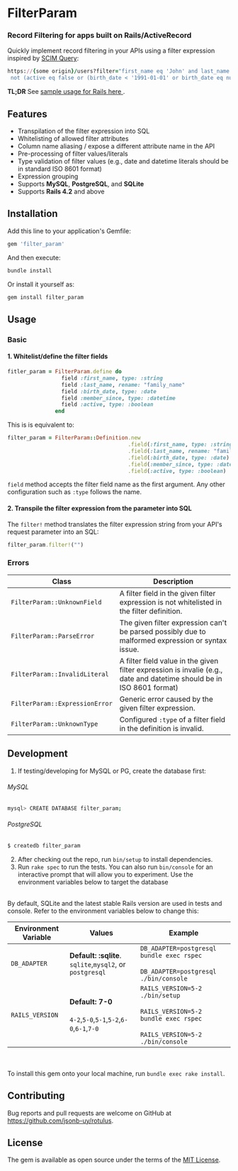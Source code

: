 # FilterParam

### Record Filtering for apps built on Rails/ActiveRecord 

Quickly implement record filtering in your APIs using a filter expression inspired by [SCIM Query](https://datatracker.ietf.org/doc/html/rfc7644#section-3.4.2.2):

```ruby
https://{some origin}/users?filter="first_name eq 'John' and last_name pr and
 not (active eq false or (birth_date < '1991-01-01' or birth_date eq null))" 
```

**TL;DR** See [ sample usage for Rails here ](#rails-usage). 

## Features

* Transpilation of the filter expression into SQL
* Whitelisting of allowed filter attributes
* Column name aliasing / expose a different attribute name in the API
* Pre-processing of filter values/literals
* Type validation of filter values (e.g., date and datetime literals should be in standard ISO 8601 format)
* Expression grouping
* Supports **MySQL**, **PostgreSQL**, and **SQLite**
* Supports **Rails 4.2** and above


## Installation

Add this line to your application's Gemfile:

```ruby
gem 'filter_param'
```

And then execute:

```sh
bundle install
```

Or install it yourself as:

```sh
gem install filter_param
```

## Usage
### Basic

#### 1. Whitelist/define the filter fields

```ruby
fitler_param = FilterParam.define do
                 field :first_name, type: :string
                 field :last_name, rename: "family_name"
                 field :birth_date, type: :date
                 field :member_since, type: :datetime
                 field :active, type: :boolean
               end
```


This is is equivalent to:

```ruby
filter_param = FilterParam::Definition.new
                                      .field(:first_name, type: :string)
                                      .field(:last_name, rename: "family_name")
                                      .field(:birth_date, type: :date)
                                      .field(:member_since, type: :datetime)
                                      .field(:active, type: :boolean)
```

`field` method accepts the filter field name as the first argument. Any other configuration such as `:type` follows the name.

#### 2. Transpile the filter expression from the parameter into SQL

The `filter!` method translates the filter expression string from your API's request parameter into an SQL:

```ruby
filter_param.filter!("")
``` 


### Errors

| Class | Description |
| ----------- | ----------- |
| `FilterParam::UnknownField` | A filter field in the given filter expression is not whitelisted in the filter definition. |
| `FilterParam::ParseError` | The given filter expression can't be parsed possibly due to malformed expression or syntax issue. |
| `FilterParam::InvalidLiteral` | A filter field value in the given filter expression is invalie (e.g., date and datetime should be in ISO 8601 format) |
| `FilterParam::ExpressionError` | Generic error caused by the given filter expression. |
| `FilterParam::UnknownType` | Configured `:type` of a filter field in the definition is invalid. |

## Development

1. If testing/developing for MySQL or PG, create the database first:<br/>

  ###### MySQL
  ```sh
  mysql> CREATE DATABASE filter_param;
  ```

  ###### PostgreSQL
  ```sh
  $ createdb filter_param
  ```

2. After checking out the repo, run `bin/setup` to install dependencies.
3. Run `rake spec` to run the tests. You can also run `bin/console` for an interactive prompt that will allow you to experiment. Use the environment variables below to target the database<br/><br/>
  
  By default, SQLite and the latest stable Rails version are used in tests and console. Refer to the environment variables below to change this:

  | Environment Variable | Values | Example |
  | ----------- | ----------- |----------- |
  | `DB_ADAPTER` | **Default: :sqlite**. `sqlite`,`mysql2`, or `postgresql` | ```DB_ADAPTER=postgresql bundle exec rspec```<br/><br/> ```DB_ADAPTER=postgresql ./bin/console``` |
  | `RAILS_VERSION` | **Default: 7-0** <br/><br/> `4-2`,`5-0`,`5-1`,`5-2`,`6-0`,`6-1`,`7-0` |```RAILS_VERSION=5-2 ./bin/setup```<br/><br/>```RAILS_VERSION=5-2 bundle exec rspec```<br/><br/> ```RAILS_VERSION=5-2 ./bin/console```|


<br/><br/>
To install this gem onto your local machine, run `bundle exec rake install`.

## Contributing

Bug reports and pull requests are welcome on GitHub at https://github.com/jsonb-uy/rotulus.

## License

The gem is available as open source under the terms of the [MIT License](https://opensource.org/licenses/MIT).
